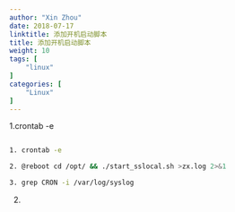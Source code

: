 ```yaml
---
author: "Xin Zhou"
date: 2018-07-17
linktitle: 添加开机启动脚本
title: 添加开机启动脚本
weight: 10
tags: [
    "linux"
]
categories: [
    "Linux"
]
---
```

1.crontab -e

```bash

1. crontab -e

2. @reboot cd /opt/ && ./start_sslocal.sh >zx.log 2>&1

3. grep CRON -i /var/log/syslog

```



2.